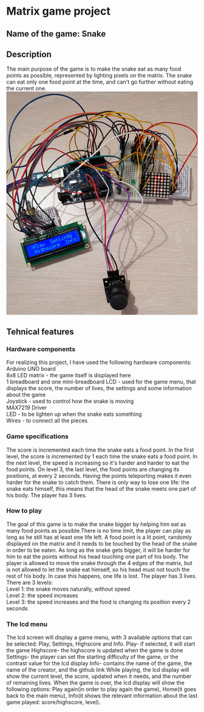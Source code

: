 # Matrix game project
## Name of the game: Snake
## Description
The main purpose of the game is to make the snake eat as many food points as possible, represented by lighting pixels on the matrix. The snake can eat only one food point at the time, and can't go further without eating the current one. 
![Test Image 1](snakeGamePhoto.png)

## Tehnical features
### Hardware components
For realizing this project, I have used the following hardware components:<br/>
Arduino UNO board<br/>
8x8 LED matrix - the game itself is displayed here<br/>
1 breadboard and one mini-breadboard
LCD - used for the game menu, that displays the score, the number of lives, the settings and some information about the game <br/>
Joystick - used to control how the snake is moving<br/>
MAX7219 Driver<br/>
LED - to be lighten up when the snake eats something<br/>
Wires - to connect all the pieces 

### Game specifications
The score is incremented each time the snake eats a food point. In the first level, the score is incremented by 1 each time the snake eats a food point. In the next level, the speed is increasing so it's harder and harder to eat the food points.
On level 3, the last level, the food points are changing its positions, at every 2 seconds. Having the points teleporting makes it even harder for the snake to catch them.
There is only way to lose one life: the snake eats himself, this means that the head of the snake meets one part of his body. The player has 3 lives.

### How to play
The goal of this game is to make the snake bigger by helping him eat as many food points as possible.There is no time limit, the player can play as long as he still has at least one life left. A food point is a lit point, randomly displayed on the matrix and it needs to be touched by the head of the snake in order to be eaten. As long as the snake gets bigger, it will be harder for him to eat the points without his head touching one part of his body. The player is allowed to move the snake through the 4 edges of the matrix, but is not allowed to let the snake eat himself, so his head must not touch the rest of his body. In case this happens, one life is lost. The player has 3 lives. There are 3 levels:<br/>
Level 1: the snake moves naturally, without speed<br/>
Level 2: the speed increases<br/>
Level 3: the speed increases and the food is changing its position every 2 seconds


### The lcd menu
The lcd screen will display a game menu, with 3 available options that can be selected: Play, Settings, Highscore and Info.
Play- if selected, it will start the game
Highscore- the highscore is updated when the game is done
Settings- the player can set the starting difficulty of the game, or the contrast value for the lcd display
Info- contains the name of the game, the name of the creator, and the github link
While playing, the lcd display will show the current level, the score, updated when it needs, and the number of remaining lives.
When the game is over, the lcd display will show the following options: Play again(in order to play again the game), Home(it goes back to the main menu), Info(it shows the relevant information about the last game played: score/highscore, level).
